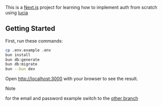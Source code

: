 This is a [Next.js](https://nextjs.org) project for learning how to implement auth from scratch using [lucia](https://lucia-auth.com/)

## Getting Started

First, run these commands:

```bash
cp .env.example .env
bun install
bun db:generate
bun db:migrate
bun --bun dev
```

Open [http://localhost:3000](http://localhost:3000) with your browser to see the result.

> [!NOTE]
> for the email and password example switch to the [other branch](https://github.com/RedaKadri/lucia-auth/tree/email-password)
